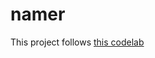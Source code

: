 # namer

This project follows [this codelab](https://codelabs.developers.google.com/codelabs/flutter-codelab-first)

